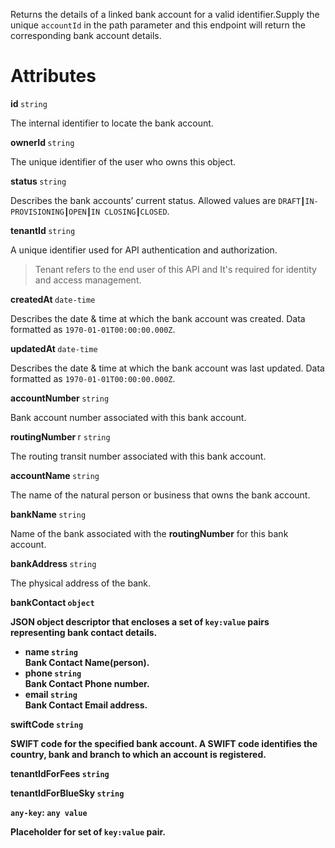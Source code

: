 Returns the details of a linked bank account for a valid identifier.Supply the unique `accountId` in the path parameter and this endpoint will return the corresponding bank account details.

# Attributes

<strong> id </strong> `string`

The internal identifier to locate the bank account.

<strong> ownerId </strong> `string`

The unique identifier of the user who owns this object.

<strong> status </strong> `string`

Describes the bank accounts’ current status. Allowed values are `DRAFT┃IN-PROVISIONING┃OPEN┃IN CLOSING┃CLOSED`.

<strong> tenantId </strong> `string`

A unique identifier used for API authentication and authorization.

>Tenant refers to the end user of this API and It's required for identity and access management.

<strong> createdAt </strong> `date-time`

Describes the date & time at which the bank account was created. Data formatted as `1970-01-01T00:00:00.000Z`.

<strong> updatedAt </strong> `date-time`

Describes the date & time at which the bank account was last updated. Data formatted as `1970-01-01T00:00:00.000Z`.

<strong> accountNumber </strong> `string`

Bank account number associated with this bank account.

<strong> routingNumber </strong>r `string`

The routing transit number associated with this bank account.

<strong> accountName </strong> `string`

The name of the natural person or business that owns the bank account.

<strong> bankName </strong> `string`

Name of the bank associated with the <strong>routingNumber</strong> for this bank account.

<strong> bankAddress </strong> `string`

The physical address of the bank. 

<strong>bankContact </storng> `object` 

JSON object descriptor that encloses a set of `key:value` pairs representing bank contact details. 

*   <strong> name </strong> `string`</br> Bank Contact Name(person).
*   <strong> phone </strong> `string`</br> Bank Contact Phone number.
*   <strong> email </strong> `string`</br> Bank Contact Email address.

<strong> swiftCode </strong> `string`

SWIFT code for the specified bank account. A SWIFT code identifies the country, bank and branch to which an account is registered.

<strong> tenantIdForFees </strong> `string`



<strong>tenantIdForBlueSky </strong> `string`



`any-key`: `any value`

Placeholder for set of `key:value` pair.